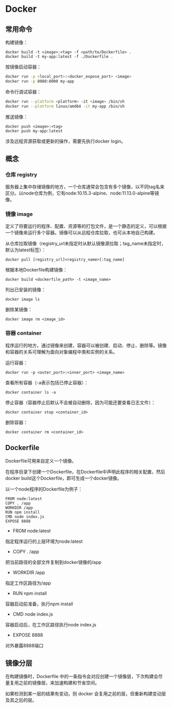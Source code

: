 # Docker

## 常用命令

构建镜像：
```
docker build -t <image>:<tag> -f <path/to/Dockerfile> .
docker build -t my-app:latest -f ./Dockerfile .
```


按镜像启动容器：
```bash
docker run -p <local_port>:<docker_expose_port> <image>
docker run -p 8080:8000 my-app
```

命令行调试容器：
```bash
docker run --platform <platform> -it <image> /bin/sh
docker run --platform linux/amd64 -it my-app /bin/sh
```

推送镜像：
```
docker push <image>:<tag>
docker push my-app:latest
```

涉及远程资源获取或更新的操作，需要先执行docker login。

## 概念

### 仓库 registry

服务器上集中存储镜像的地方，一个仓库通常会包含有多个镜像，以不同tag名来区分。以node仓库为例，它有node:10.15.3-alpine、node:11.13.0-alpine等镜像。

### 镜像 image

定义了将要运行的程序、配置、资源等的打包文件，是一个静态的定义，可以根据一个镜像来运行多个容器。镜像可以从远程仓库拉取，也可从本地自己构建。

从仓库拉取镜像（registry_url未指定时从默认镜像源拉取；tag_name未指定时，默认为latest标签）：

```
docker pull [registry_url]<registry_name>[:tag_name]
```

根据本地Dockerfile构建镜像：

```
docker build <dockerfile_path> -t <image_name>
```

列出已安装的镜像：

```
docker image ls
```

删除某镜像：

```
docker image rm <image_id>
```

### 容器 container

程序运行的地方，通过镜像来创建，容器可以被创建、启动、停止、删除等。镜像和容器的关系可理解为面向对象编程中类和实例的关系。

运行容器：

```
docker run -p <outer_port>:<inner_port> <image_name>
```

查看所有容器（-a表示包括已停止容器）：

```
docker container ls -a
```

停止容器（容器停止后默认不会被自动删除，因为可能还要查看日志文件）：

```
docker container stop <container_id>
```

删除容器：

```
docker container rm <container_id>
```


## Dockerfile

Dockerfile可用来自定义一个镜像。

在程序目录下创建一个Dockerfile，在Dockerfile中声明此程序的相关配置，然后docker build这个Dockerfile，即可生成一个docker镜像。

以一个node程序的Dockerfile为例子：

```
FROM node:latest
COPY . /app
WORKDIR /app
RUN npm install
CMD node index.js
EXPOSE 8888
```

- FROM node:latest

指定程序运行的上层环境为node:latest

- COPY . /app

把当前路径的全部文件复制到docker镜像的/app

- WORKDIR /app

指定工作区路径为/app

- RUN npm install

容器启动前准备，执行npm install

- CMD node index.js

容器启动后，在工作区路径执行node index.js

- EXPOSE 8888

对外暴露8888端口


## 镜像分层
  
在构建镜像时，Dockerfile 中的一条指令会对应创建一个镜像层，下次构建会尽量复用之前的镜像层，来加速构建和节省空间。

如果检测到某一层的结果有变动，则 docker 会复用之前的层，但重新构建变动层及其之后的层。

